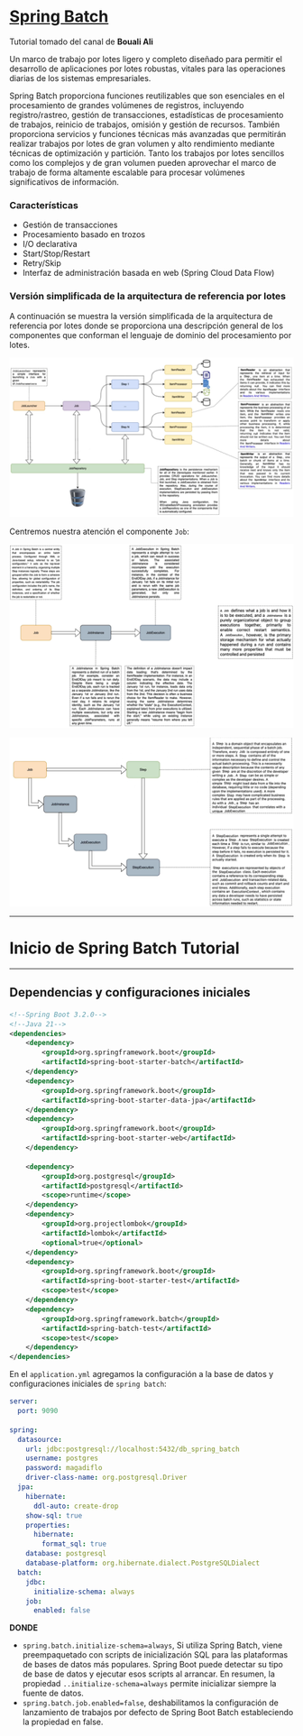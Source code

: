 # [Spring Batch](https://www.youtube.com/playlist?list=PL41m5U3u3wwlKYP6yhLKaa09rB5aUMUnn)

Tutorial tomado del canal de **Bouali Ali**

Un marco de trabajo por lotes ligero y completo diseñado para permitir el desarrollo de aplicaciones por lotes robustas,
vitales para las operaciones diarias de los sistemas empresariales.

Spring Batch proporciona funciones reutilizables que son esenciales en el procesamiento de grandes volúmenes de
registros, incluyendo registro/rastreo, gestión de transacciones, estadísticas de procesamiento de trabajos, reinicio de
trabajos, omisión y gestión de recursos. También proporciona servicios y funciones técnicas más avanzadas que permitirán
realizar trabajos por lotes de gran volumen y alto rendimiento mediante técnicas de optimización y partición. Tanto los
trabajos por lotes sencillos como los complejos y de gran volumen pueden aprovechar el marco de trabajo de forma
altamente escalable para procesar volúmenes significativos de información.

### Características

- Gestión de transacciones
- Procesamiento basado en trozos
- I/O declarativa
- Start/Stop/Restart
- Retry/Skip
- Interfaz de administración basada en web (Spring Cloud Data Flow)

### Versión simplificada de la arquitectura de referencia por lotes

A continuación se muestra la versión simplificada de la arquitectura de referencia por lotes donde se proporciona una
descripción general de los componentes que conforman el lenguaje de dominio del procesamiento por lotes.

![arquitectura](./assets//01.arquitectura_resumen.png)

Centremos nuestra atención el componente `Job`:

![Job](./assets/02.job.png)

![Job 2](./assets/03.job-2.png)

---

# Inicio de Spring Batch Tutorial

---

## Dependencias y configuraciones iniciales

````xml
<!--Spring Boot 3.2.0-->
<!--Java 21-->
<dependencies>
    <dependency>
        <groupId>org.springframework.boot</groupId>
        <artifactId>spring-boot-starter-batch</artifactId>
    </dependency>
    <dependency>
        <groupId>org.springframework.boot</groupId>
        <artifactId>spring-boot-starter-data-jpa</artifactId>
    </dependency>
    <dependency>
        <groupId>org.springframework.boot</groupId>
        <artifactId>spring-boot-starter-web</artifactId>
    </dependency>

    <dependency>
        <groupId>org.postgresql</groupId>
        <artifactId>postgresql</artifactId>
        <scope>runtime</scope>
    </dependency>
    <dependency>
        <groupId>org.projectlombok</groupId>
        <artifactId>lombok</artifactId>
        <optional>true</optional>
    </dependency>
    <dependency>
        <groupId>org.springframework.boot</groupId>
        <artifactId>spring-boot-starter-test</artifactId>
        <scope>test</scope>
    </dependency>
    <dependency>
        <groupId>org.springframework.batch</groupId>
        <artifactId>spring-batch-test</artifactId>
        <scope>test</scope>
    </dependency>
</dependencies>
````

En el `application.yml` agregamos la configuración a la base de datos y configuraciones iniciales de `spring batch`:

````yml
server:
  port: 9090

spring:
  datasource:
    url: jdbc:postgresql://localhost:5432/db_spring_batch
    username: postgres
    password: magadiflo
    driver-class-name: org.postgresql.Driver
  jpa:
    hibernate:
      ddl-auto: create-drop
    show-sql: true
    properties:
      hibernate:
        format_sql: true
    database: postgresql
    database-platform: org.hibernate.dialect.PostgreSQLDialect
  batch:
    jdbc:
      initialize-schema: always
    job:
      enabled: false
````

**DONDE**

- `spring.batch.initialize-schema=always`, Si utiliza Spring Batch, viene preempaquetado con scripts de inicialización
  SQL para las plataformas de bases de datos más populares. Spring Boot puede detectar su tipo de base de datos y
  ejecutar esos scripts al arrancar. En resumen, la propiedad `..initialize-schema=always` permite inicializar siempre
  la fuente de datos.
- `spring.batch.job.enabled=false`, deshabilitamos la configuración de lanzamiento de trabajos por defecto de Spring
  Boot Batch estableciendo la propiedad en false.